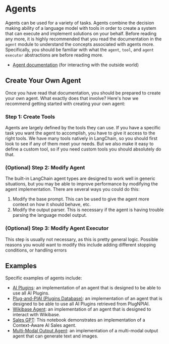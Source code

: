 Agents
======

Agents can be used for a variety of tasks. Agents combine the decision making ability of a language model with tools in order to create a system that can execute and implement solutions on your behalf. Before reading any more, it is highly recommended that you read the documentation in the `agent` module to understand the concepts associated with agents more. Specifically, you should be familiar with what the `agent`, `tool`, and `agent executor` abstractions are before reading more.

*   [Agent documentation](/docs/modules/agents.html) (for interacting with the outside world)

Create Your Own Agent[](#create-your-own-agent "Direct link to Create Your Own Agent")
---------------------------------------------------------------------------------------

Once you have read that documentation, you should be prepared to create your own agent. What exactly does that involve? Here's how we recommend getting started with creating your own agent:

### Step 1: Create Tools[](#step-1-create-tools "Direct link to Step 1: Create Tools")

Agents are largely defined by the tools they can use. If you have a specific task you want the agent to accomplish, you have to give it access to the right tools. We have many tools natively in LangChain, so you should first look to see if any of them meet your needs. But we also make it easy to define a custom tool, so if you need custom tools you should absolutely do that.

### (Optional) Step 2: Modify Agent[](#optional-step-2-modify-agent "Direct link to (Optional) Step 2: Modify Agent")

The built-in LangChain agent types are designed to work well in generic situations, but you may be able to improve performance by modifying the agent implementation. There are several ways you could do this:

1.  Modify the base prompt. This can be used to give the agent more context on how it should behave, etc.
2.  Modify the output parser. This is necessary if the agent is having trouble parsing the language model output.

### (Optional) Step 3: Modify Agent Executor[](#optional-step-3-modify-agent-executor "Direct link to (Optional) Step 3: Modify Agent Executor")

This step is usually not necessary, as this is pretty general logic. Possible reasons you would want to modify this include adding different stopping conditions, or handling errors

Examples[](#examples "Direct link to Examples")
------------------------------------------------

Specific examples of agents include:

*   [AI Plugins](/docs/use_cases/agents/custom_agent_with_plugin_retrieval.html): an implementation of an agent that is designed to be able to use all AI Plugins.
*   [Plug-and-PlAI (Plugins Database)](/docs/use_cases/agents/custom_agent_with_plugin_retrieval_using_plugnplai.html): an implementation of an agent that is designed to be able to use all AI Plugins retrieved from PlugNPlAI.
*   [Wikibase Agent](/docs/use_cases/agents/wikibase_agent.html): an implementation of an agent that is designed to interact with Wikibase.
*   [Sales GPT](/docs/use_cases/agents/sales_agent_with_context.html): This notebook demonstrates an implementation of a Context-Aware AI Sales agent.
*   [Multi-Modal Output Agent](/docs/use_cases/agents/multi_modal_output_agent.html): an implementation of a multi-modal output agent that can generate text and images.
